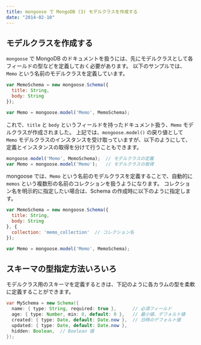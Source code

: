 ```yaml
---
title: mongoose で MongoDB (3) モデルクラスを作成する
date: "2014-02-10"
---
```


モデルクラスを作成する
----

`mongoose` で MongoDB のドキュメントを扱うには、先にモデルクラスとして各フィールドの型などを定義しておく必要があります。
以下のサンプルでは、`Memo` という名前のモデルクラスを定義しています。

```javascript
var MemoSchema = new mongoose.Schema({
  title: String,
  body: String
});

var Memo = mongoose.model('Memo', MemoSchema);
```

これで、`title` と `body` というフィールドを持ったドキュメント扱う、`Memo` モデルクラスが作成されました。
上記では、`mongoose.model()` の戻り値として `Memo` モデルクラスのインスタンスを受け取っていますが、以下のようにして、定義とインスタンスの取得を分けて行うこともできます。

```javascript
mongoose.model('Memo', MemoSchema);  // モデルクラスの定義
var Memo = mongoose.model('Memo');   // モデルクラスの取得
```

mongoose では、`Memo` という名前のモデルクラスを定義することで、自動的に `memos` という複数形の名前のコレクションを扱うようになります。
コレクション名を明示的に指定したい場合は、Schema の作成時に以下のように指定します。

```javascript
var MemoSchema = new mongoose.Schema({
  title: String,
  body: String
}, {
  collection: 'memo_collection'  // コレクション名
});

var Memo = mongoose.model('Memo', MemoSchema);
```

スキーマの型指定方法いろいろ
----

モデルクラス用のスキーマを定義するときは、下記のように各カラムの型を柔軟に定義することができます。

```java
var MySchema = new Schema({
  name: { type: String, required: true },      // 必須フィールド
  age: { type: Number, min: 0, default: 0 },   // 最小値、デフォルト値
  created: { type: Date, default: Date.now },  // 日時のデフォルト値
  updated: { type: Date, default: Date.now },
  hidden: Boolean,  // Boolean 値
});
```

